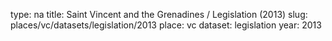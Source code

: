 type: na
title: Saint Vincent and the Grenadines / Legislation (2013)
slug: places/vc/datasets/legislation/2013
place: vc
dataset: legislation
year: 2013
